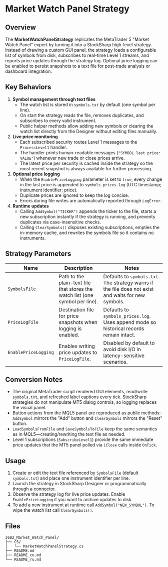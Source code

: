 # Market Watch Panel Strategy

## Overview
The **MarketWatchPanelStrategy** replicates the MetaTrader 5 "Market Watch Panel" expert by turning it into a StockSharp high-level strategy. Instead of drawing a custom GUI panel, the strategy loads a configurable list of symbols from disk, subscribes to real-time Level 1 streams, and reports price updates through the strategy log. Optional price logging can be enabled to persist snapshots to a text file for post-trade analysis or dashboard integration.

## Key Behaviors
1. **Symbol management through text files**
   - The watch list is stored in `symbols.txt` by default (one symbol per line).
   - On start the strategy reads the file, removes duplicates, and subscribes to every valid instrument.
   - Public helper methods allow adding new symbols or clearing the watch list directly from the Designer without editing files manually.
2. **Live price monitoring**
   - Each subscribed security routes Level 1 messages to the `ProcessLevel1` handler.
   - The handler prints human-readable messages (`"SYMBOL last price: VALUE"`) whenever new trade or close prices arrive.
   - The latest price per security is cached inside the strategy so the most recent snapshot is always available for further processing.
3. **Optional price logging**
   - When the `EnablePriceLogging` parameter is set to `true`, every change in the last price is appended to `symbols_prices.log` (UTC timestamp; instrument identifier; price).
   - Duplicate prices are ignored to keep the log concise.
   - Errors during file writes are automatically reported through `LogError`.
4. **Runtime updates**
   - Calling `AddSymbol("TICKER")` appends the ticker to the file, starts a new subscription instantly if the strategy is running, and prevents duplicates via case-insensitive checks.
   - Calling `ClearSymbols()` disposes existing subscriptions, empties the in-memory cache, and rewrites the symbols file so it contains no instruments.

## Strategy Parameters
| Name | Description | Notes |
|------|-------------|-------|
| `SymbolsFile` | Path to the plain-text file that stores the watch list (one symbol per line). | Defaults to `symbols.txt`. The strategy warns if the file does not exist and waits for new symbols. |
| `PriceLogFile` | Destination file for price snapshots when logging is enabled. | Defaults to `symbols_prices.log`. Uses append mode so historical records remain intact. |
| `EnablePriceLogging` | Enables writing price updates to `PriceLogFile`. | Disabled by default to avoid disk I/O in latency-sensitive scenarios. |

## Conversion Notes
- The original MetaTrader script rendered GUI elements, read/write `symbols.txt`, and refreshed label captions every tick. StockSharp strategies do not manipulate MT5 dialog controls, so logging replaces the visual panel.
- Button actions from the MQL5 panel are reproduced as public methods: `AddSymbol` mirrors the "Add" button and `ClearSymbols` mirrors the "Reset" button.
- `LoadSymbolsFromFile` and `SaveSymbolsToFile` keep the same semantics as in MQL5—creating/rewriting the text file as needed.
- Level 1 subscriptions (`SubscribeLevel1`) provide the same immediate price updates that the MT5 panel polled via `iClose` calls inside `OnTick`.

## Usage
1. Create or edit the text file referenced by `SymbolsFile` (default `symbols.txt`) and place one instrument identifier per line.
2. Launch the strategy in StockSharp Designer or programmatically through a connector.
3. Observe the strategy log for live price updates. Enable `EnablePriceLogging` if you want to archive updates to disk.
4. To add a new instrument at runtime call `AddSymbol("NEW_SYMBOL")`. To wipe the watch list call `ClearSymbols()`.

## Files
```
3682_Market_Watch_Panel/
├── CS/
│   └── MarketWatchPanelStrategy.cs
├── README.md
├── README_cn.md
└── README_ru.md
```
